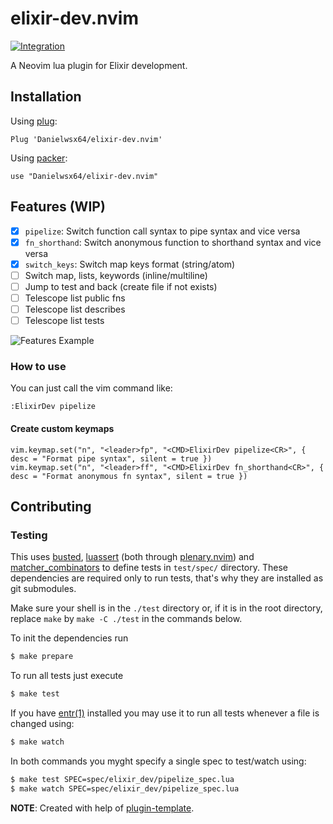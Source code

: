 # elixir-dev.nvim

[![Integration][integration-badge]][integration-runs]

A Neovim lua plugin for Elixir development.


## Installation

Using [plug](https://github.com/junegunn/vim-plug):

```vim
Plug 'Danielwsx64/elixir-dev.nvim'
```

Using [packer](https://github.com/wbthomason/packer.nvim):

```
use "Danielwsx64/elixir-dev.nvim"
```

## Features (WIP)

- [x] `pipelize`: Switch function call syntax to pipe syntax and vice versa
- [x] `fn_shorthand`: Switch anonymous function to shorthand syntax and vice versa
- [x] `switch_keys`: Switch map keys format (string/atom)
- [ ] Switch map, lists, keywords (inline/multiline)
- [ ] Jump to test and back (create file if not exists)
- [ ] Telescope list public fns
- [ ] Telescope list describes
- [ ] Telescope list tests

![Features Example](https://github.com/Danielwsx64/elixir-dev.nvim/assets/17304947/e94b25e3-20da-4704-902f-8d0db27a9951)

### How to use
You can just call the vim command like:

```
:ElixirDev pipelize
```

#### Create custom keymaps

```vimscript
vim.keymap.set("n", "<leader>fp", "<CMD>ElixirDev pipelize<CR>", { desc = "Format pipe syntax", silent = true })
vim.keymap.set("n", "<leader>ff", "<CMD>ElixirDev fn_shorthand<CR>", { desc = "Format anonymous fn syntax", silent = true })
```

## Contributing

### Testing

This uses [busted][busted], [luassert][luassert] (both through
[plenary.nvim][plenary]) and [matcher_combinators][matcher_combinators] to
define tests in `test/spec/` directory. These dependencies are required only to
run tests, that's why they are installed as git submodules.

Make sure your shell is in the `./test` directory or, if it is in the root directory,
replace `make` by `make -C ./test` in the commands below.

To init the dependencies run

```bash
$ make prepare
```

To run all tests just execute

```bash
$ make test
```

If you have [entr(1)][entr] installed you may use it to run all tests whenever a
file is changed using:

```bash
$ make watch
```

In both commands you myght specify a single spec to test/watch using:

```bash
$ make test SPEC=spec/elixir_dev/pipelize_spec.lua
$ make watch SPEC=spec/elixir_dev/pipelize_spec.lua
```

**NOTE**: Created with help of [plugin-template][plugin-template].

[entr]: https://eradman.com/entrproject/
[busted]: https://olivinelabs.com/busted/
[luassert]: https://github.com/Olivine-Labs/luassert
[plenary]: https://github.com/nvim-lua/plenary.nvim
[matcher_combinators]: https://github.com/m00qek/matcher_combinators.lua
[plugin-template]: https://github.com/m00qek/plugin-template.nvim
[integration-badge]: https://github.com/Danielwsx64/elixir-dev.nvim/actions/workflows/integration.yml/badge.svg
[integration-runs]: https://github.com/Danielwsx64/elixir-dev.nvim/actions/workflows/integration.yml
